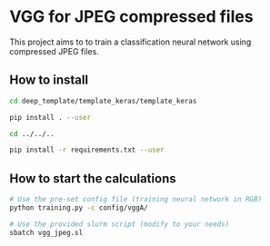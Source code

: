 # VGG for JPEG compressed files

This project aims to to train a classification neural network using compressed JPEG files.

## How to install

```bash
cd deep_template/template_keras/template_keras

pip install . --user

cd ../../..

pip install -r requirements.txt --user
```

## How to start the calculations

```bash
# Use the pre-set config file (training neural network in RGB)
python training.py -c config/vggA/

# Use the provided slurm script (modify to your needs)
sbatch vgg_jpeg.sl
```